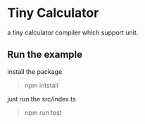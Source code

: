 # Tiny Calculator
a tiny calculator compiler which support unit.

## Run the example
install the package
> npm intstall

just run the src/index.ts
> npm run test